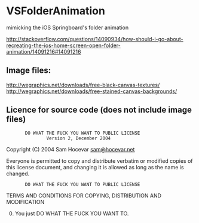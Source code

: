 VSFolderAnimation
=================

mimicking the iOS Springboard's folder animation 

http://stackoverflow.com/questions/14090934/how-should-i-go-about-recreating-the-ios-home-screen-open-folder-animation/14091216#14091216

## Image files:

http://wegraphics.net/downloads/free-black-canvas-textures/  
http://wegraphics.net/downloads/free-stained-canvas-backgrounds/

## Licence for source code (does not include image files)

           DO WHAT THE FUCK YOU WANT TO PUBLIC LICENSE
                   Version 2, December 2004

Copyright (C) 2004 Sam Hocevar <sam@hocevar.net>

Everyone is permitted to copy and distribute verbatim or modified
copies of this license document, and changing it is allowed as long
as the name is changed.

           DO WHAT THE FUCK YOU WANT TO PUBLIC LICENSE
  TERMS AND CONDITIONS FOR COPYING, DISTRIBUTION AND MODIFICATION

 0. You just DO WHAT THE FUCK YOU WANT TO.
